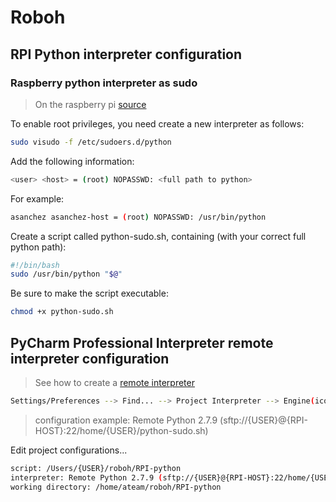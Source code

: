 # Roboh

## RPI Python interpreter configuration


### Raspberry python interpreter as sudo

> On the raspberry pi [source](http://installfights.blogspot.com.es/2017/03/how-to-run-root-python-scripts-on.html)

To enable root privileges, you need create a new interpreter as follows:
```sh
sudo visudo -f /etc/sudoers.d/python
```

Add the following information:
```sh
<user> <host> = (root) NOPASSWD: <full path to python>
```

For example:
```sh
asanchez asanchez-host = (root) NOPASSWD: /usr/bin/python
```

Create a script called python-sudo.sh, containing (with your correct full python path):
```sh
#!/bin/bash
sudo /usr/bin/python "$@"
```

Be sure to make the script executable:
```sh
chmod +x python-sudo.sh
```

## PyCharm Professional Interpreter remote interpreter configuration

> See how to create a [remote interpreter](https://www.jetbrains.com/help/pycharm/configuring-remote-interpreters-via-ssh.html)

```sh
Settings/Preferences --> Find... --> Project Interpreter --> Engine(icon) --> Add.. --> SSH Interpreter
```
> configuration example: Remote Python 2.7.9 (sftp://{USER}@{RPI-HOST}:22/home/{USER}/python-sudo.sh)

Edit project configurations...
```sh
script: /Users/{USER}/roboh/RPI-python
interpreter: Remote Python 2.7.9 (sftp://{USER}@{RPI-HOST}:22/home/{USER}/python-sudo.sh)
working directory: /home/ateam/roboh/RPI-python
```
